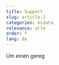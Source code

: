 ```yaml
---
title: Support
slug: article-2
categories: midata
relevance: alle
order: f
lang: de
---
```


Um einen gereg

